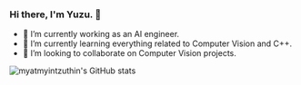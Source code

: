 ### Hi there, I'm Yuzu. 👋

- 🔭 I’m currently working as an AI engineer.
- 🌱 I’m currently learning everything related to Computer Vision and C++.
- 👯 I’m looking to collaborate on Computer Vision projects.


![myatmyintzuthin's GitHub stats](https://github-readme-stats.vercel.app/api?username=myatmyintzuthin&count_private=false&theme=tokyonight&hide=contribs)
